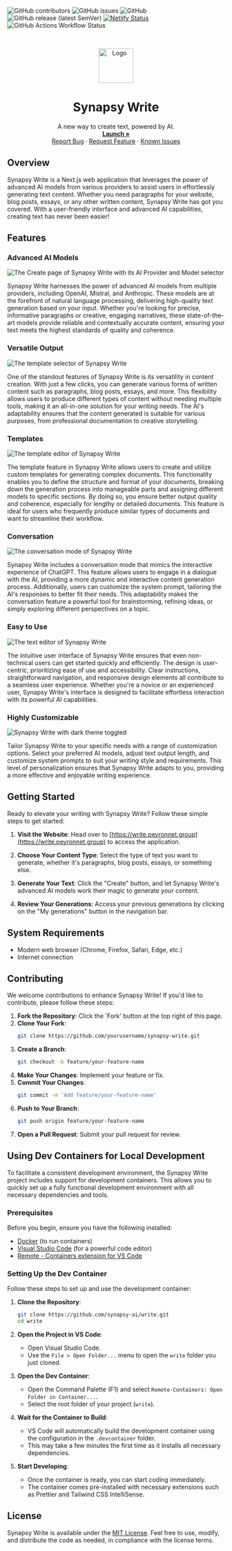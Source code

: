 ![GitHub contributors](https://img.shields.io/github/contributors/synapsy-ai/write)
![GitHub issues](https://img.shields.io/github/issues/synapsy-ai/write)
![GitHub](https://img.shields.io/github/license/synapsy-ai/write)
![GitHub release (latest SemVer)](https://img.shields.io/github/v/release/synapsy-ai/write)
[![Netlify Status](https://api.netlify.com/api/v1/badges/bdeb6fdd-a8c3-42ae-8904-af28530f4be9/deploy-status)](https://app.netlify.com/sites/synapsy-write/deploys)
![GitHub Actions Workflow Status](https://img.shields.io/github/actions/workflow/status/synapsy-ai/write/nextjs.yml)

<br />
<p align="center">
  <a href="https://github.com/synapsy-ai/write">
    <img src="public/logo.png" alt="Logo" width="80" height="80">
  </a>
  <h1 align="center">Synapsy Write</h1>

  <p align="center">
    A new way to create text, powered by AI.
    <br />
    <a href="https://write.peyronnet.group"><strong>Launch »</strong></a>
    <br />
    <a href="https://github.com/synapsy-ai/write/issues/new?assignees=&labels=bug&template=bug-report.yml&title=%5BBug%5D+">Report Bug</a>
    ·
    <a href="https://github.com/synapsy-ai/write/issues/new?assignees=&labels=enhancement&template=feature-request.yml&title=%5BEnhancement%5D+">Request Feature</a>
    ·
    <a href="https://github.com/synapsy-ai/write/issues?q=is%3Aopen+is%3Aissue+label%3Abug">Known Issues</a>

  </p>
</p>

## Overview

Synapsy Write is a Next.js web application that leverages the power of advanced AI models from various providers to assist users in effortlessly generating text content. Whether you need paragraphs for your website, blog posts, essays, or any other written content, Synapsy Write has got you covered. With a user-friendly interface and advanced AI capabilities, creating text has never been easier!

## Features

### Advanced AI Models

![The Create page of Synapsy Write with its AI Provider and Model selector](.github/images/1.png)

Synapsy Write harnesses the power of advanced AI models from multiple providers, including OpenAI, Mistral, and Anthropic. These models are at the forefront of natural language processing, delivering high-quality text generation based on your input. Whether you're looking for precise, informative paragraphs or creative, engaging narratives, these state-of-the-art models provide reliable and contextually accurate content, ensuring your text meets the highest standards of quality and coherence.

### Versatile Output

![The template selector of Synapsy Write](.github/images/2.png)

One of the standout features of Synapsy Write is its versatility in content creation. With just a few clicks, you can generate various forms of written content such as paragraphs, blog posts, essays, and more. This flexibility allows users to produce different types of content without needing multiple tools, making it an all-in-one solution for your writing needs. The AI's adaptability ensures that the content generated is suitable for various purposes, from professional documentation to creative storytelling.

### Templates

![The template editor of Synapsy Write](.github/images/3.png)

The template feature in Synapsy Write allows users to create and utilize custom templates for generating complex documents. This functionality enables you to define the structure and format of your documents, breaking down the generation process into manageable parts and assigning different models to specific sections. By doing so, you ensure better output quality and coherence, especially for lengthy or detailed documents. This feature is ideal for users who frequently produce similar types of documents and want to streamline their workflow.

### Conversation

![The conversation mode of Synapsy Write](.github/images/4.png)

Synapsy Write includes a conversation mode that mimics the interactive experience of ChatGPT. This feature allows users to engage in a dialogue with the AI, providing a more dynamic and interactive content generation process. Additionally, users can customize the system prompt, tailoring the AI's responses to better fit their needs. This adaptability makes the conversation feature a powerful tool for brainstorming, refining ideas, or simply exploring different perspectives on a topic.

### Easy to Use

![The text editor of Synapsy Write](.github/images/5.png)

The intuitive user interface of Synapsy Write ensures that even non-technical users can get started quickly and efficiently. The design is user-centric, prioritizing ease of use and accessibility. Clear instructions, straightforward navigation, and responsive design elements all contribute to a seamless user experience. Whether you're a novice or an experienced user, Synapsy Write's interface is designed to facilitate effortless interaction with its powerful AI capabilities.

### Highly Customizable

![Synapsy Write with dark theme toggled](.github/images/6.png)

Tailor Synapsy Write to your specific needs with a range of customization options. Select your preferred AI models, adjust text output length, and customize system prompts to suit your writing style and requirements. This level of personalization ensures that Synapsy Write adapts to you, providing a more effective and enjoyable writing experience.

## Getting Started

Ready to elevate your writing with Synapsy Write? Follow these simple steps to get started:

1. **Visit the Website**: Head over to [https://write.peyronnet.group](https://write.peyronnet.group) to access the application.

2. **Choose Your Content Type**: Select the type of text you want to generate, whether it's paragraphs, blog posts, essays, or something else.

3. **Generate Your Text**: Click the "Create" button, and let Synapsy Write's advanced AI models work their magic to generate your content.

4. **Review Your Generations**: Access your previous generations by clicking on the "My generations" button in the navigation bar.

## System Requirements

- Modern web browser (Chrome, Firefox, Safari, Edge, etc.)
- Internet connection

## Contributing

We welcome contributions to enhance Synapsy Write! If you'd like to contribute, please follow these steps:

1. **Fork the Repository**: Click the 'Fork' button at the top right of this page.
2. **Clone Your Fork**:
   ```sh
   git clone https://github.com/yourusername/synapsy-write.git
   ```
3. **Create a Branch**:
   ```sh
   git checkout -b feature/your-feature-name
   ```
4. **Make Your Changes**: Implement your feature or fix.
5. **Commit Your Changes**:
   ```sh
   git commit -m 'Add feature/your-feature-name'
   ```
6. **Push to Your Branch**:
   ```sh
   git push origin feature/your-feature-name
   ```
7. **Open a Pull Request**: Submit your pull request for review.

## Using Dev Containers for Local Development

To facilitate a consistent development environment, the Synapsy Write project includes support for development containers. This allows you to quickly set up a fully functional development environment with all necessary dependencies and tools.

### Prerequisites

Before you begin, ensure you have the following installed:

- [Docker](https://www.docker.com/get-started) (to run containers)
- [Visual Studio Code](https://code.visualstudio.com/) (for a powerful code editor)
- [Remote - Containers extension for VS Code](https://marketplace.visualstudio.com/items?itemName=ms-vscode-remote.remote-containers)

### Setting Up the Dev Container

Follow these steps to set up and use the development container:

1. **Clone the Repository**:

   ```bash
   git clone https://github.com/synapsy-ai/write.git
   cd write
   ```

2. **Open the Project in VS Code**:

   - Open Visual Studio Code.
   - Use the `File > Open Folder...` menu to open the `write` folder you just cloned.

3. **Open the Dev Container**:

   - Open the Command Palette (F1) and select `Remote-Containers: Open Folder in Container...`.
   - Select the root folder of your project (`write`).

4. **Wait for the Container to Build**:

   - VS Code will automatically build the development container using the configuration in the `.devcontainer` folder.
   - This may take a few minutes the first time as it installs all necessary dependencies.

5. **Start Developing**:
   - Once the container is ready, you can start coding immediately.
   - The container comes pre-installed with necessary extensions such as Prettier and Tailwind CSS IntelliSense.

## License

Synapsy Write is available under the [MIT License](LICENSE). Feel free to use, modify, and distribute the code as needed, in compliance with the license terms.
